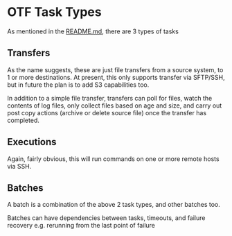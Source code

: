 # OTF Task Types

As mentioned in the [README.md](../README.md), there are 3 types of tasks

## **Transfers**
As the name suggests, these are just file transfers from a source system, to 1 or more destinations.
At present, this only supports transfer via SFTP/SSH, but in future the plan is to add S3 capabilities too.

In addition to a simple file transfer, transfers can poll for files, watch the contents of log files, only collect files based on age and size, and carry out post copy actions (archive or delete source file) once the transfer has completed.

## **Executions**
Again, fairly obvious, this will run commands on one or more remote hosts via SSH.

## **Batches**
A batch is a combination of the above 2 task types, and other batches too.

Batches can have dependencies between tasks, timeouts, and failure recovery e.g. rerunning from the last point of failure
